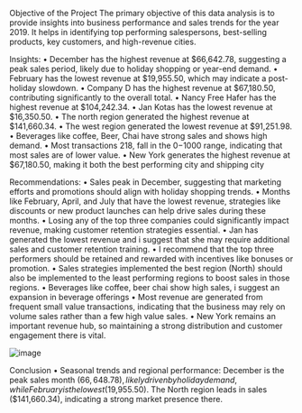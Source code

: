 Objective of the Project
The primary objective of this data analysis is to provide insights into business performance and sales trends for the year 2019. It helps in identifying top performing salespersons, best-selling products, key customers, and high-revenue cities.
 
 Insights:
•	December has the highest revenue at $66,642.78, suggesting a peak sales period, likely due to holiday shopping or year-end demand.
•	February has the lowest revenue at $19,955.50, which may indicate a post-holiday slowdown.
•	Company D has the highest revenue at $67,180.50, contributing significantly to the overall total.
•	Nancy Free Hafer has the highest revenue at $104,242.34.
•	Jan Kotas has the lowest revenue at $16,350.50.
•	The north region generated the highest revenue at $141,660.34.
•	The west region generated the lowest revenue at $91,251.98.
•	Beverages like coffee, Beer, Chai have strong sales and shows high demand.
•	Most transactions 218, fall in the $0-$1000 range, indicating that most sales are of lower value.
•	 New York generates the highest revenue at $67,180.50, making it both the best performing city and shipping city

 Recommendations:
•	Sales peak in December, suggesting that marketing efforts and promotions should align with holiday shopping trends.
•	Months like February, April, and July that have the lowest revenue, strategies like discounts or new product launches can help drive sales during these months.
•	Losing any of the top three companies could significantly impact revenue, making customer retention strategies essential.
•	Jan has generated the lowest revenue and i suggest that she may require additional sales and customer retention training.
•	I recommend that the top three performers should be retained and rewarded with incentives like bonuses or promotion.
•	Sales strategies implemented the best region (North) should also be implemented to the least performing regions to boost sales in those regions. 
•	Beverages like coffee, beer chai show high sales, i suggest an expansion in beverage offerings
•	Most revenue are generated from frequent small value transactions, indicating that the business may rely on volume sales rather than a few high value sales.
•	New York remains an important revenue hub, so maintaining a strong distribution and customer engagement there is vital.

![image](https://github.com/user-attachments/assets/23d0fc17-7f70-4a2b-a72e-03fa4af63394)

Conclusion
•	Seasonal trends and regional performance: December is the peak sales month ($66,648.78), likely driven by holiday demand, while February is the lowest ($19,955.50). The North region leads in sales ($141,660.34), indicating a strong market presence there.




